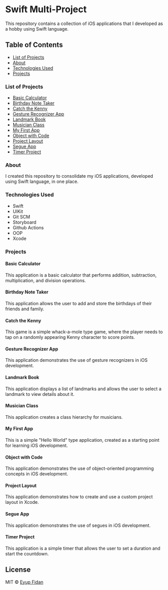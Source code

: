 <h1>Swift Multi-Project</h1>
<p>This repository contains a collection of iOS applications that I developed as a hobby using Swift language.</p>
<h2>Table of Contents</h2>
<ul>
  <li>
    <a href="#list-of-projects" target="_new">List of Projects</a>
  </li>
  <li>
    <a href="#about" target="_new">About</a>
  </li>
  <li>
    <a href="#technologies-used" target="_new">Technologies Used</a>
  </li>
  <li>
    <a href="#projects" target="_new">Projects</a>
  </li>
</ul>
<h3>List of Projects</h3>
<ul>
  <li>
    <a href="https://github.com/eyupfidan/swift-projects/tree/main/Basic-Calculator" target="_new">Basic Calculator</a>
  </li>
  <li>
    <a href="https://github.com/eyupfidan/swift-projects/tree/main/BirthdayNoteTaker" target="_new">Birthday Note Taker</a>
  </li>
  <li>
    <a href="https://github.com/eyupfidan/swift-projects/tree/main/CatchtheKenny" target="_new">Catch the Kenny</a>
  </li>
  <li>
    <a href="https://github.com/eyupfidan/swift-projects/tree/main/GestureRecognizerApp" target="_new">Gesture Recognizer App</a>
  </li>
  <li>
    <a href="https://github.com/eyupfidan/swift-projects/tree/main/LandmarkBook" target="_new">Landmark Book</a>
  </li>
  <li>
    <a href="https://github.com/eyupfidan/swift-projects/tree/main/MusicianClass" target="_new">Musician Class</a>
  </li>
  <li>
    <a href="https://github.com/eyupfidan/swift-projects/tree/main/MyFirstApp" target="_new">My First App</a>
  </li>
  <li>
    <a href="https://github.com/eyupfidan/swift-projects/tree/main/ObjectWithCode" target="_new">Object with Code</a>
  </li>
  <li>
    <a href="https://github.com/eyupfidan/swift-projects/tree/main/ProjectLayout" target="_new">Project Layout</a>
  </li>
  <li>
    <a href="https://github.com/eyupfidan/swift-projects/tree/main/SegueApp" target="_new">Segue App</a>
  </li>
  <li>
    <a href="https://github.com/eyupfidan/swift-projects/tree/main/TimerProject" target="_new">Timer Project</a>
  </li>
</ul>
<h3>About</h3>
<p>I created this repository to consolidate my iOS applications, developed using Swift language, in one place.</p>
<h3>Technologies Used</h3>
<ul>
  <li>Swift</li>
  <li>UIKit</li>
  <li>Git SCM</li>
  <li>Storyboard</li>
  <li>Github Actions</li>
  <li>OOP</li>
  <li>Xcode</li>
</ul>
<h3>Projects</h3>
<h4>Basic Calculator</h4>
<p>This application is a basic calculator that performs addition, subtraction, multiplication, and division operations.</p>
<h4>Birthday Note Taker</h4>
<p>This application allows the user to add and store the birthdays of their friends and family.</p>
<h4>Catch the Kenny</h4>
<p>This game is a simple whack-a-mole type game, where the player needs to tap on a randomly appearing Kenny character to score points.</p>
<h4>Gesture Recognizer App</h4>
<p>This application demonstrates the use of gesture recognizers in iOS development.</p>
<h4>Landmark Book</h4>
<p>This application displays a list of landmarks and allows the user to select a landmark to view details about it.</p>
<h4>Musician Class</h4>
<p>This application creates a class hierarchy for musicians.</p>
<h4>My First App</h4>
<p>This is a simple "Hello World" type application, created as a starting point for learning iOS development.</p>
<h4>Object with Code</h4>
<p>This application demonstrates the use of object-oriented programming concepts in iOS development.</p>
<h4>Project Layout</h4>
<p>This application demonstrates how to create and use a custom project layout in Xcode.</p>
<h4>Segue App</h4>
<p>This application demonstrates the use of segues in iOS development.</p>
<h4>Timer Project</h4>
<p>This application is a simple timer that allows the user to set a duration and start the countdown.</p>

## License

MIT © [Eyup Fidan](https://eyupfidan.com)
